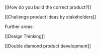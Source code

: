 [[How do you build the correct product?]]

[[Challenge product ideas by stakeholders]]

Further areas:

[[Design Thinking]]

[[Double diamond product development]]



